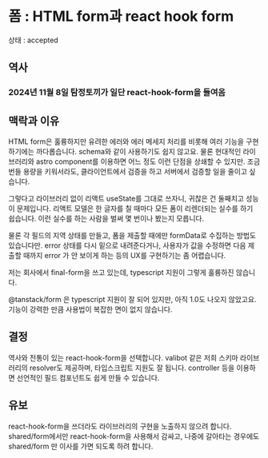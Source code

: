 # 폼 : HTML form과 react hook form

상태 : accepted

## 역사

### 2024년 11월 8일 탐정토끼가 일단 react-hook-form을 들여옴

## 맥락과 이유

HTML form은 훌륭하지만 유려한 에러와 에러 메세지 처리를 비롯해 여러 기능을 구현하기에는 까다롭습니다. schema와 같이 사용하기도 쉽지 않고요. 물론 현대적인 라이브러리와 astro component를 이용하면 어느 정도 이런 단점을 상쇄할 수 있지만. 조금 번들 용량을 키워서라도, 클라이언트에서 검증을 하고 서버에서 검증할 일을 줄이고 싶습니다.

그렇다고 라이브러리 없이 리액트 useState를 그대로 쓰자니, 귀찮은 건 둘째치고 성능이 문제입니다. 리액트 모델은 한 글자를 칠 때마다 모든 폼이 리렌더되는 실수를 하기 쉽습니다. 이런 실수를 하는 사람을 벌써 몇 번이나 봤는지 모릅니다.

물론 각 필드의 지역 상태를 만들고, 폼을 제출할 때에만 formData로 수집하는 방법도 있습니다만. error 상태를 다시 밑으로 내려준다거나, 사용자가 값을 수정하면 다음 제출할 때까지 error 가 안 보이게 하는 등의 UX를 구현하기는 좀 어렵습니다.

저는 회사에서 final-form을 쓰고 있는데, typescript 지원이 그렇게 훌륭하진 않습니다.

@tanstack/form 은 typescript 지원이 잘 되어 있지만, 아직 1.0도 나오지 않았고요. 기능이 강력한 만큼 사용법이 복잡한 면이 없지 않습니다.

## 결정

역사와 전통이 있는 react-hook-form을 선택합니다. valibot 같은 저희 스키마 라이브러리의 resolver도 제공하며, 타입스크립트 지원도 잘 됩니다. controller 등을 이용하면 선언적인 필드 컴포넌트도 쉽게 만들 수 있습니다.

## 유보

react-hook-form을 쓰더라도 라이브러리의 구현을 노출하지 않으려 합니다. shared/form에서만 react-hook-form을 사용해서 감싸고, 나중에 갈아타는 경우에도 shared/form 만 이사를 가면 되도록 하려 합니다.